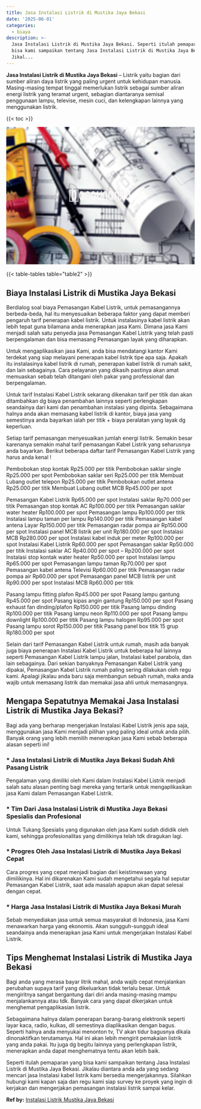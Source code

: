 ```yaml
---
title: Jasa Instalasi Listrik di Mustika Jaya Bekasi
date: '2025-06-01'
categories:
  - biaya
description: >-
  Jasa Instalasi Listrik di Mustika Jaya Bekasi. Seperti itulah pemaparan yang
  bisa kami sampaikan tentang Jasa Instalasi Listrik di Mustika Jaya Bekasi.
  Jikal...
---
```


**Jasa Instalasi Listrik di Mustika Jaya Bekasi** – Listrik yaitu bagian dari sumber aliran daya listrik yang paling urgent untuk kehidupan manusia. Masing-masing tempat tinggal memerlukan listrik sebagai sumber aliran energi listrik yang teramat urgent, sebagian diantaranya semisal penggunaan lampu, televise, mesin cuci, dan kelengkapan lainnya yang menggunakan listrik.

{{< toc >}}

![Jasa Instalasi Listrik di Mustika Jaya Bekasi](/images/instalasi-listrik-murah17.png)

{{< table-tables table="table2" >}}

## Biaya Instalasi Listrik di Mustika Jaya Bekasi

Berdialog soal biaya Pemasangan Kabel Listrik, untuk pemasangannya berbeda-beda, hal itu menyesuaikan beberapa faktor yang dapat memberi pengaruh tarif penerapan kabel listrik. Untuk instalasinya kabel listrik akan lebih tepat guna bilamana anda menerapkan jasa Kami. Dimana jasa Kami menjadi salah satu penyedia jasa Pemasangan Kabel Listrik yang telah pasti berpengalaman dan bisa memasang Pemasangan layak yang diharapkan.

Untuk mengaplikasikan jasa Kami, anda bisa mendatangi kantor Kami terdekat yang siap melayani penerapan kabel listrik tipe apa saja. Apakah itu instalasinya kabel listrik di rumah, penerapan kabel listrik di rumah sakit, dan lain sebagainya. Cara pelayanan yang dikasih pastinya akan amat memuaskan sebab telah ditangani oleh pakar yang professional dan berpengalaman.

Untuk tarif Instalasi Kabel Listrik sekarang dikenakan tarif per titik dan akan ditambahkan dg biaya penambahan lainnya seperti perlengkapan seandainya dari kami dan penambahan instalasi yang dipinta. Sebagaimana halnya anda akan memasang kabel listrik di kantor, biaya jasa yang semestinya anda bayarkan ialah per titik + biaya peralatan yang layak dg keperluan.

Setiap tarif pemasangan menyesuaikan jumlah energi listrik. Semakin besar karenanya semakin mahal tarif pemasangan Kabel Listrik yang seharusnya anda bayarkan. Berikut beberapa daftar tarif Pemasangan Kabel Listrik yang harus anda kenal !

Pembobokan stop kontak Rp25.000 per titik Pembobokan saklar single Rp25.000 per spot Pembobokan saklar seri Rp25.000 per titik Membuat Lubang outlet telepon Rp25.000 per titik Pembobokan outlet antena Rp25.000 per titik Membuat Lubang outlet MCB Rp45.000 per spot

Pemasangan Kabel Listrik Rp65.000 per spot Instalasi saklar Rp70.000 per titik Pemasangan stop kontak AC Rp100.000 per titik Pemasangan saklar water heater Rp100.000 per spot Pemasangan lampu Rp100.000 per titik Instalasi lampu taman per lampu Rp140.000 per titik Pemasangan kabel antena Layar Rp150.000 per titik Pemasangan radar pompa air Rp150.000 per spot Instalasi panel MCB listrik per unit Rp180.000 per spot Instalasi MCB Rp280.000 per spot Instalasi kabel induk per meter Rp100.000 per spot Instalasi Kabel Listrik Rp60.000 per spot Pemasangan saklar Rp50.000 per titik Instalasi saklar AC Rp40.000 per spot – Rp200.000 per spot Instalasi stop kontak water heater Rp50.000 per spot Instalasi lampu Rp65.000 per spot Pemasangan lampu taman Rp70.000 per spot Pemasangan kabel antena Televisi Rp60.000 per titik Pemasangan radar pompa air Rp60.000 per spot Pemasangan panel MCB listrik per unit Rp90.000 per spot Instalasi MCB Rp60.000 per titik

Pasang lampu fitting plafon Rp45.000 per spot Pasang lampu gantung Rp45.000 per spot Pasang kipas angin gantung Rp150.000 per spot Pasang exhaust fan dinding/plafon Rp150.000 per titik Pasang lampu dinding Rp100.000 per titik Pasang lampu neon Rp110.000 per spot Pasang lampu downlight Rp100.000 per titik Pasang lampu halogen Rp95.000 per spot Pasang lampu sorot Rp150.000 per titik Pasang panel box titik 15 grup Rp180.000 per spot

Selain dari tarif Pemasangan Kabel Listrik untuk rumah, masih ada banyak juga biaya penerapan Instalasi Kabel Listrik untuk beberapa hal lainnya seperti Pemasangan Kabel Listrik lampu jalan, Instalasi kabel parabola, dan lain sebagainya. Dari sekian banyaknya Pemasangan Kabel Listrik yang dipakai, Pemasangan Kabel Listrik rumah paling sering dilakukan oleh regu kami. Apalagi jikalau anda baru saja membangun sebuah rumah, maka anda wajib untuk memasang listrik dan memakai jasa ahli untuk memasangnya.

## Mengapa Sepatutnya Memakai Jasa Instalasi Listrik di Mustika Jaya Bekasi?

Bagi ada yang berharap mengerjakan Instalasi Kabel Listrik jenis apa saja, menggunakan jasa Kami menjadi pilihan yang paling ideal untuk anda pilih. Banyak orang yang lebih memilih menerapkan jasa Kami sebab beberapa alasan seperti ini!

### \* Jasa Instalasi Listrik di Mustika Jaya Bekasi Sudah Ahli Pasang Listrik

Pengalaman yang dimiliki oleh Kami dalam Instalasi Kabel Listrik menjadi salah satu alasan penting bagi mereka yang tertarik untuk mengaplikasikan jasa Kami dalam Pemasangan Kabel Listrik.

### \* Tim Dari Jasa Instalasi Listrik di Mustika Jaya Bekasi Spesialis dan Profesional

Untuk Tukang Spesialis yang digunakan oleh jasa Kami sudah dididik oleh kami, sehingga profesionalitas yang dimilikinya telah tdk diragukan lagi.

### \* Progres Oleh Jasa Instalasi Listrik di Mustika Jaya Bekasi Cepat

Cara progres yang cepat menjadi bagian dari keistimewaan yang dimilikinya. Hal ini dikarenakan Kami sudah mengetahui segala hal seputar Pemasangan Kabel Listrik, saat ada masalah apapun akan dapat selesai dengan cepat.

### \* Harga Jasa Instalasi Listrik di Mustika Jaya Bekasi Murah

Sebab menyediakan jasa untuk semua masyarakat di Indonesia, jasa Kami menawarkan harga yang ekonomis. Akan sungguh-sungguh ideal seandainya anda menerapkan jasa Kami untuk mengerjakan Instalasi Kabel Listrik.

## Tips Menghemat Instalasi Listrik di Mustika Jaya Bekasi


Bagi anda yang merasa bayar litrik mahal, anda wajib cepat menjalankan perubahan supaya tarif yang dikeluarkan tidak terlalu besar. Untuk mengiritnya sangat bergantung dari diri anda masing-masing mampu menjalankannya atau tdk. Banyak cara yang dapat dikerjakan untuk menghemat pengaplikasian listrik.

Sebagaimana halnya dalam penerapan barang-barang elektronik seperti layar kaca, radio, kulkas, dll semestinya diaplikasikan dengan bagus. Seperti halnya anda menyukai menonton tv, TV akan tidur bagusnya dikala dinonaktifkan terutamanya. Hal ini akan lebih mengirit pemakaian listrik yang anda pakai. Itu juga dg begitu lainnya yang perlengkapan listrik, menerapkan anda dapat menghematnya tentu akan lebih baik.

Seperti itulah pemaparan yang bisa kami sampaikan tentang Jasa Instalasi Listrik di Mustika Jaya Bekasi. Jikalau diantara anda ada yang sedang mencari jasa Instalasi kabel listrik kami bersedia mengerjakannya. Silahkan hubungi kami kapan saja dan regu kami siap survey ke proyek yang ingin di kerjakan dan mengerjakan pemasangan instalasi listrik sampai kelar.

**Ref by:** [Instalasi Listrik Mustika Jaya Bekasi](https://id.wikipedia.org/wiki/Instalasi)
